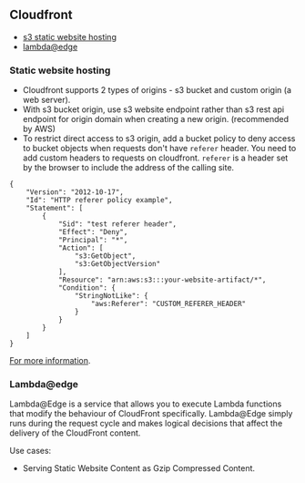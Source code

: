 ## Cloudfront

- [s3 static website hosting](#static-website-hosting)
- [lambda@edge](#lambda-edge)

### Static website hosting

- Cloudfront supports 2 types of origins - s3 bucket and custom origin (a web server).
- With s3 bucket origin, use s3 website endpoint rather than s3 rest api endpoint for origin domain when creating a new origin. (recommended by AWS)
- To restrict direct access to s3 origin, add a bucket policy to deny access to bucket objects when requests don't have `referer` header. You need to add custom headers to requests on cloudfront. `referer` is a header set by the browser to include the address of the calling site.

```
{
    "Version": "2012-10-17",
    "Id": "HTTP referer policy example",
    "Statement": [
        {
            "Sid": "test referer header",
            "Effect": "Deny",
            "Principal": "*",
            "Action": [
                "s3:GetObject",
                "s3:GetObjectVersion"
            ],
            "Resource": "arn:aws:s3:::your-website-artifact/*",
            "Condition": {
                "StringNotLike": {
                    "aws:Referer": "CUSTOM_REFERER_HEADER"
                }
            }
        }
    ]
}
```

[For more information](https://repost.aws/knowledge-center/cloudfront-serve-static-website).

### Lambda@edge

Lambda@Edge is a service that allows you to execute Lambda functions that modify the behaviour of CloudFront specifically. Lambda@Edge simply runs during the request cycle and makes logical decisions that affect the delivery of the CloudFront content.

Use cases:

- Serving Static Website Content as Gzip Compressed Content.
